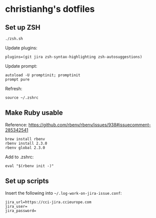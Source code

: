 # christianhg's dotfiles

## Set up ZSH

```
./zsh.sh
```

Update plugins:

```
plugins=(git jira zsh-syntax-highlighting zsh-autosuggestions)
```

Update prompt:

```
autoload -U promptinit; promptinit
prompt pure
```

Refresh:

```
source ~/.zshrc
```

## Make Ruby usable

Reference: https://github.com/rbenv/rbenv/issues/938#issuecomment-285342541

```
brew install rbenv
rbenv install 2.3.0
rbenv global 2.3.0
```

Add to .zshrc:

```
eval "$(rbenv init -)"
```

## Set up scripts

Insert the following into `~/.log-work-on-jira-issue.conf`:

```
jira_url=https://cci-jira.ccieurope.com
jira_user=
jira_password=
```
